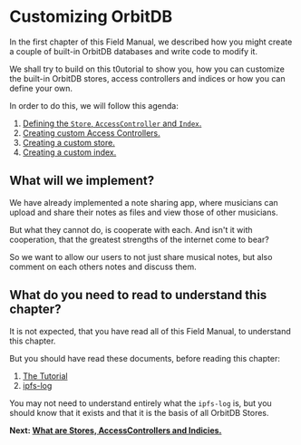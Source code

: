 # Customizing OrbitDB
In the first chapter of this Field Manual,
we described how you might create
a couple of built-in OrbitDB databases
and write code to modify it.

We shall try to build on this t0utorial
to show you, how you can customize
the built-in OrbitDB stores, access controllers
and indices or how you can define your own.

In order to do this, we will follow this agenda:

1. [Defining the `Store`, `AccessController` and `Index`.](01_Definitions.md)
2. [Creating custom Access Controllers.](02_AccessController.md)
3. [Creating a custom store.](03_Store.md)
4. [Creating a custom index.](04_Index.md)


## What will we implement?
We have already implemented a note sharing app,
where musicians can upload and share their
notes as files and view those of other
musicians.

But what they cannot do, is
cooperate with each.
And isn't it with cooperation,
that the greatest strengths of
the internet come to bear?

So we want to allow our users
to not just share musical notes,
but also comment on each others
notes and discuss them.

## What do you need to read to understand this chapter?
It is not expected, that
you have read all of this Field Manual,
to understand this chapter.

But you should have read these documents, before
reading this chapter:

1. [The Tutorial](../01_Tutorial/00_Introduction.md)
2. [ipfs-log](../03_The_Architecture_of_OrbitDB/02_ipfs-log.md)

You may not need to understand entirely what
the `ipfs-log` is, but you should know that
it exists and that it is the basis of all OrbitDB Stores.

**Next: [What are Stores, AccessControllers and Indicies.](./01_Definitions.md)**
